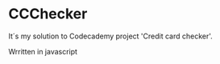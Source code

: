 # CCChecker

It´s my solution to Codecademy project 'Credit card checker'. 


Wrritten in javascript
